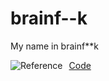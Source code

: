 # brainf--k
My name in brainf**k

[Code](https://www.jdoodle.com/execute-brainfuck-online)
<img src="https://upload.wikimedia.org/wikipedia/commons/d/dd/ASCII-Table.svg"
     alt="Reference"
     style="float: left; margin-right: 10px;" />
